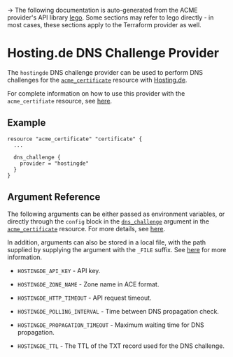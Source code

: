 -> The following documentation is auto-generated from the ACME
provider's API library [lego](https://go-acme.github.io/lego/).  Some
sections may refer to lego directly - in most cases, these sections
apply to the Terraform provider as well.

# Hosting.de DNS Challenge Provider

The `hostingde` DNS challenge provider can be used to perform DNS challenges for
the [`acme_certificate`][resource-acme-certificate] resource with
[Hosting.de](https://www.hosting.de/).

[resource-acme-certificate]: /docs/providers/acme/r/certificate.html

For complete information on how to use this provider with the `acme_certifiate`
resource, see [here][resource-acme-certificate-dns-challenges].

[resource-acme-certificate-dns-challenges]: /docs/providers/acme/r/certificate.html#using-dns-challenges

## Example

```hcl
resource "acme_certificate" "certificate" {
  ...

  dns_challenge {
    provider = "hostingde"
  }
}
```
## Argument Reference

The following arguments can be either passed as environment variables, or
directly through the `config` block in the
[`dns_challenge`][resource-acme-certificate-dns-challenge-arg] argument in the
[`acme_certificate`][resource-acme-certificate] resource. For more details, see
[here][resource-acme-certificate-dns-challenges].

[resource-acme-certificate-dns-challenge-arg]: /docs/providers/acme/r/certificate.html#dns_challenge

In addition, arguments can also be stored in a local file, with the path
supplied by supplying the argument with the `_FILE` suffix. See
[here][acme-certificate-file-arg-example] for more information.

[acme-certificate-file-arg-example]: /docs/providers/acme/r/certificate.html#using-variable-files-for-provider-arguments

* `HOSTINGDE_API_KEY` - API key.
* `HOSTINGDE_ZONE_NAME` - Zone name in ACE format.

* `HOSTINGDE_HTTP_TIMEOUT` - API request timeout.
* `HOSTINGDE_POLLING_INTERVAL` - Time between DNS propagation check.
* `HOSTINGDE_PROPAGATION_TIMEOUT` - Maximum waiting time for DNS propagation.
* `HOSTINGDE_TTL` - The TTL of the TXT record used for the DNS challenge.


